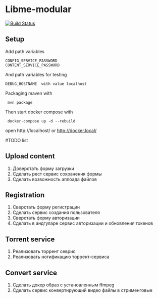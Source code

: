 # Libme-modular

[![Build Status](https://travis-ci.org/Braidner/Libme-modular.svg?branch=master)](https://travis-ci.org/Braidner/Libme-modular)

## Setup
Add path variables
```
CONFIG_SERVICE_PASSWORD
CONTENT_SERVICE_PASSWORD
```

And path variables for testing
```
DEBUG_HOSTNAME	with value localhost
```

Packaging maven with
```
 mvn package
```
Then start docker compose with
```
 docker-compose up -d --rebuild
```
open http://localhost/ or http://docker.local/

#TODO list
## Upload content
1. Доверстать форму загрузки
1. Сделать рест сервис сохранения формы
1. Сделать возвожность аплоада файлов
## Registration
1. Сверстать форму регистрации
1. Сделать сервис создания пользователя
1. Сверстать форму авторизации
1. Сделать в андгуларе сервис авторизации и обновления токенов
## Torrent service
1. Реализовать торрент севрис
1. Реализовать нотификацию торрент-сервиса
## Convert service
1. Сделать докер образ с установленным ffmpeg
1. Сделать сервис конвертирующий видео файлы в стрименговые
